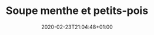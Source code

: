 ---
layout: recipe
date: 2020-02-23T21:04:48+01:00
draft: false    
title:  "Soupe menthe et petits-pois" # The title of your awesome recipe
image:  ./ soupe-menthe-pois.jpg # Name of image in recipe bundle
#imagecredit: https://placekitten.com/600/800 # URL to image source page, website, or creator
YouTubeID:  # The F2SYDXV1W1w part of https://www.youtube.com/watch?v=F2SYDXV1W1w
authorName: # Name of the recipe/article author
authorURL: # URL of their home website
sourceName: # Name of the source website
sourceURL: # Actual URL of the recipe itself
catégories: soupe # The type of meal or course your recipe is about. For example: "dinner", "entree", or "dessert".
tags:
  - veggie
  - soupe
  - automne
  - hiver
yield: 2 euros
prepTime: 5 min
cookTime: 15 min

ingredients:
- 1 boite de petits pois (800g)
- 1 oignon
- 1 gousse d'ail
- 1 poignée de feuilles de menthe
- 3 carottes
- 1 litre d'eau
- 10cl de crème liquide
- sel et poivre
directions:
- Coupez et coupez en morceaux l'oignon et l'ail
- Dans une passoire rincez les petits pois,
- Dans du beurre faites suer l'oignon, et l'ail
- Puis ajoutez les petits-pois et l'eau
- Une fois cuit (15min), ajouter les feuilles de menthe et mixez le tout, 
- Ajoutez la crème, salez et poivrez, 
- On la sert avec des pousses de soja dans l'assiette, c'est très frais ! 
---